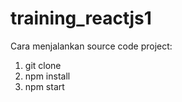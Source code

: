 # training_reactjs1

Cara menjalankan source code project:
1. git clone
2. npm install
3. npm start
